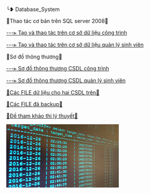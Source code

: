 ╰❥ Database_System

💎Thao tác cơ bản trên SQL server 2008💎

[---⫸ Tạo và thao tác trên cơ sở dữ liệu công trình](https://github.com/NguyenHuuNhan1912/Database_System/blob/master/Database_System_SQL_2008/Source/congtrinh.sql)

[---⫸ Tạo và thao tác trên cơ sở dữ liệu quản lý sinh viên](https://github.com/NguyenHuuNhan1912/Database_System/blob/master/Database_System_SQL_2008/Source/qlsv.sql)

💎Sơ đồ thông thương💎

[---⫸ Sơ đồ thông thương CSDL công trình](https://github.com/NguyenHuuNhan1912/Database_System/blob/master/Database_System_SQL_2008/Picture_Diagram/Picture_Diagram_congtrinh.png)

[---⫸ Sơ đồ thông thương CSDL quản lý sinh viên](https://github.com/NguyenHuuNhan1912/Database_System/blob/master/Database_System_SQL_2008/Picture_Diagram/Picture_Diagram_qlsv.png)

[💎Các FILE dữ liệu cho hai CSDL trên💎](https://github.com/NguyenHuuNhan1912/Database_System/tree/master/Database_System_SQL_2008/File_Data)

[💎Các FILE đã backup💎](https://github.com/NguyenHuuNhan1912/Database_System/tree/master/Database_System_SQL_2008/File_Backup)

[💎Đề tham khảo thi lý thuyết💎](https://github.com/NguyenHuuNhan1912/Database_System/tree/master/Database_System_SQL_2008/De_Thi_Ly_Thuyet)

![alt tag](https://github.com/NguyenHuuNhan1912/NguyenHuuNhan1912/blob/main/i17.jpg)
